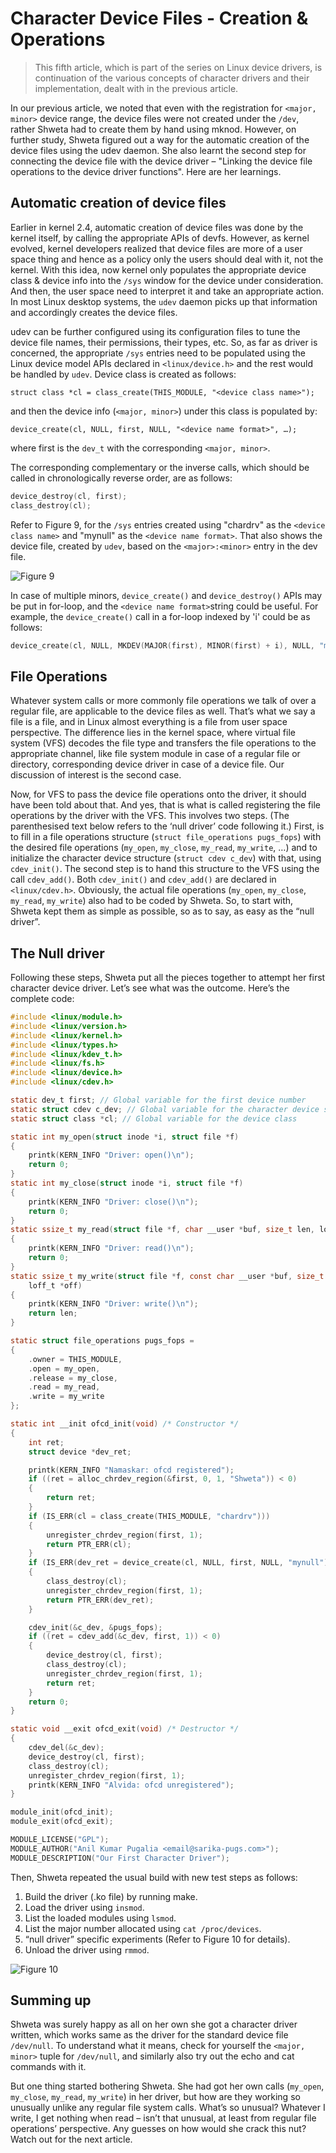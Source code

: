 # Character Device Files - Creation & Operations

> This fifth article, which is part of the series on Linux device drivers, is continuation of the various concepts of character drivers and their implementation, dealt with in the previous article.

In our previous article, we noted that even with the registration for `<major, minor>` device range, the device files were not created under the `/dev`, rather Shweta had to create them by hand using mknod. However, on further study, Shweta figured out a way for the automatic creation of the device files using the udev daemon. She also learnt the second step for connecting the device file with the device driver – "Linking the device file operations to the device driver functions". Here are her learnings.

## Automatic creation of device files

Earlier in kernel 2.4, automatic creation of device files was done by the kernel itself, by calling the appropriate APIs of devfs. However, as kernel evolved, kernel developers realized that device files are more of a user space thing and hence as a policy only the users should deal with it, not the kernel. With this idea, now kernel only populates the appropriate device class & device info into the `/sys` window for the device under consideration. And then, the user space need to interpret it and take an appropriate action. In most Linux desktop systems, the `udev` daemon picks up that information and accordingly creates the device files.

udev can be further configured using its configuration files to tune the device file names, their permissions, their types, etc. So, as far as driver is concerned, the appropriate `/sys` entries need to be populated using the Linux device model APIs declared in `<linux/device.h>` and the rest would be handled by `udev`. Device class is created as follows:

```
struct class *cl = class_create(THIS_MODULE, "<device class name>");
```

and then the device info (`<major, minor>`) under this class is populated by:

```
device_create(cl, NULL, first, NULL, "<device name format>", …);
```

where first is the `dev_t` with the corresponding `<major, minor>`.

The corresponding complementary or the inverse calls, which should be called in chronologically reverse order, are as follows:

```C
device_destroy(cl, first);
class_destroy(cl);
```

Refer to Figure 9, for the `/sys` entries created using "chardrv" as the `<device class name>` and "mynull" as the `<device name format>`. That also shows the device file, created by `udev`, based on the `<major>:<minor>` entry in the dev file.

![Figure 9](/Images/Part5/figure_9_auto_dev_file_creation.png)

In case of multiple minors, `device_create()` and `device_destroy()` APIs may be put in for-loop, and the `<device name format>`string could be useful. For example, the `device_create()` call in a for-loop indexed by 'i' could be as follows:

```C
device_create(cl, NULL, MKDEV(MAJOR(first), MINOR(first) + i), NULL, "mynull%d", i);
```

## File Operations

Whatever system calls or more commonly file operations we talk of over a regular file, are applicable to the device files as well. That’s what we say a file is a file, and in Linux almost everything is a file from user space perspective. The difference lies in the kernel space, where virtual file system (VFS) decodes the file type and transfers the file operations to the appropriate channel, like file system module in case of a regular file or directory, corresponding device driver in case of a device file. Our discussion of interest is the second case.

Now, for VFS to pass the device file operations onto the driver, it should have been told about that. And yes, that is what is called registering the file operations by the driver with the VFS. This involves two steps. (The parenthesised text below refers to the ‘null driver’ code following it.) First, is to fill in a file operations structure (`struct file_operations pugs_fops`) with the desired file operations (`my_open`, `my_close`, `my_read`, `my_write`, …) and to initialize the character device structure (`struct cdev c_dev`) with that, using `cdev_init()`. The second step is to hand this structure to the VFS using the call `cdev_add()`. Both `cdev_init()` and `cdev_add()` are declared in `<linux/cdev.h>`. Obviously, the actual file operations (`my_open`, `my_close`, `my_read`, `my_write`) also had to be coded by Shweta. So, to start with, Shweta kept them as simple as possible, so as to say, as easy as the “null driver”.

## The Null driver

Following these steps, Shweta put all the pieces together to attempt her first character device driver. Let’s see what was the outcome. Here’s the complete code:

```C
#include <linux/module.h>
#include <linux/version.h>
#include <linux/kernel.h>
#include <linux/types.h>
#include <linux/kdev_t.h>
#include <linux/fs.h>
#include <linux/device.h>
#include <linux/cdev.h>

static dev_t first; // Global variable for the first device number
static struct cdev c_dev; // Global variable for the character device structure
static struct class *cl; // Global variable for the device class

static int my_open(struct inode *i, struct file *f)
{
	printk(KERN_INFO "Driver: open()\n");
	return 0;
}
static int my_close(struct inode *i, struct file *f)
{
	printk(KERN_INFO "Driver: close()\n");
	return 0;
}
static ssize_t my_read(struct file *f, char __user *buf, size_t len, loff_t *off)
{
	printk(KERN_INFO "Driver: read()\n");
	return 0;
}
static ssize_t my_write(struct file *f, const char __user *buf, size_t len,
	loff_t *off)
{
	printk(KERN_INFO "Driver: write()\n");
	return len;
}

static struct file_operations pugs_fops =
{
	.owner = THIS_MODULE,
	.open = my_open,
	.release = my_close,
	.read = my_read,
	.write = my_write
};

static int __init ofcd_init(void) /* Constructor */
{
	int ret;
	struct device *dev_ret;

	printk(KERN_INFO "Namaskar: ofcd registered");
	if ((ret = alloc_chrdev_region(&first, 0, 1, "Shweta")) < 0)
	{
		return ret;
	}
	if (IS_ERR(cl = class_create(THIS_MODULE, "chardrv")))
	{
		unregister_chrdev_region(first, 1);
		return PTR_ERR(cl);
	}
	if (IS_ERR(dev_ret = device_create(cl, NULL, first, NULL, "mynull")))
	{
		class_destroy(cl);
		unregister_chrdev_region(first, 1);
		return PTR_ERR(dev_ret);
	}

	cdev_init(&c_dev, &pugs_fops);
	if ((ret = cdev_add(&c_dev, first, 1)) < 0)
	{
		device_destroy(cl, first);
		class_destroy(cl);
		unregister_chrdev_region(first, 1);
		return ret;
	}
	return 0;
}

static void __exit ofcd_exit(void) /* Destructor */
{
	cdev_del(&c_dev);
	device_destroy(cl, first);
	class_destroy(cl);
	unregister_chrdev_region(first, 1);
	printk(KERN_INFO "Alvida: ofcd unregistered");
}

module_init(ofcd_init);
module_exit(ofcd_exit);

MODULE_LICENSE("GPL");
MODULE_AUTHOR("Anil Kumar Pugalia <email@sarika-pugs.com>");
MODULE_DESCRIPTION("Our First Character Driver");
```

Then, Shweta repeated the usual build with new test steps as follows:

1. Build the driver (.ko file) by running make.
2. Load the driver using `insmod`.
3. List the loaded modules using `lsmod`.
4. List the major number allocated using `cat /proc/devices`.
5. “null driver” specific experiments (Refer to Figure 10 for details).
6. Unload the driver using `rmmod`.

![Figure 10](/Images/Part5/figure_10_null_driver_experiments.png)

## Summing up

Shweta was surely happy as all on her own she got a character driver written, which works same as the driver for the standard device file `/dev/null`. To understand what it means, check for yourself the `<major, minor>` tuple for `/dev/null`, and similarly also try out the echo and cat commands with it.

But one thing started bothering Shweta. She had got her own calls (`my_open`, `my_close`, `my_read`, `my_write`) in her driver, but how are they working so unusually unlike any regular file system calls. What’s so unusual? Whatever I write, I get nothing when read – isn’t that unusual, at least from regular file operations’ perspective. Any guesses on how would she crack this nut? Watch out for the next article.



